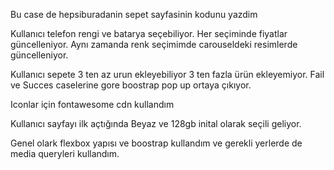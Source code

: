 Bu case de hepsiburadanin sepet sayfasinin kodunu yazdim

Kullanıcı telefon rengi ve batarya seçebiliyor. Her seçiminde fiyatlar güncelleniyor. Aynı zamanda renk seçimimde carouseldeki resimlerde güncelleniyor.

Kullanıcı sepete 3 ten az urun ekleyebiliyor 3 ten fazla ürün ekleyemiyor. Fail ve Succes caselerine gore boostrap pop up ortaya çıkıyor.

Iconlar için fontawesome cdn kullandım

Kullanıcı sayfayı ilk açtığında Beyaz ve 128gb inital olarak seçili geliyor.

Genel olark flexbox yapısı ve boostrap kullandım ve gerekli yerlerde de media queryleri kullandım.



